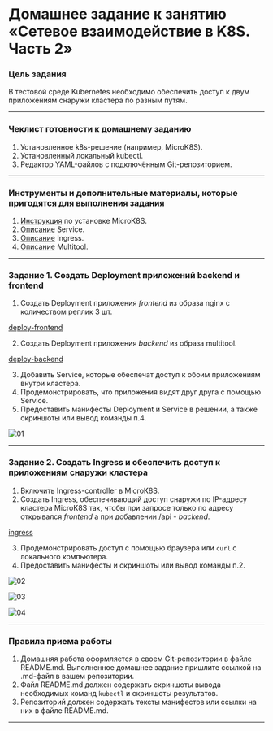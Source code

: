 # Домашнее задание к занятию «Сетевое взаимодействие в K8S. Часть 2»

### Цель задания

В тестовой среде Kubernetes необходимо обеспечить доступ к двум приложениям снаружи кластера по разным путям.

------

### Чеклист готовности к домашнему заданию

1. Установленное k8s-решение (например, MicroK8S).
2. Установленный локальный kubectl.
3. Редактор YAML-файлов с подключённым Git-репозиторием.

------

### Инструменты и дополнительные материалы, которые пригодятся для выполнения задания

1. [Инструкция](https://microk8s.io/docs/getting-started) по установке MicroK8S.
2. [Описание](https://kubernetes.io/docs/concepts/services-networking/service/) Service.
3. [Описание](https://kubernetes.io/docs/concepts/services-networking/ingress/) Ingress.
4. [Описание](https://github.com/wbitt/Network-MultiTool) Multitool.

------

### Задание 1. Создать Deployment приложений backend и frontend

1. Создать Deployment приложения _frontend_ из образа nginx с количеством реплик 3 шт.

[deploy-frontend](https://github.com/perepelitsyn-alexei/devops-netology/blob/38499a385d1248724a39b92a2f967c9520284d45/kuber-homeworks/1.5/src/deploy-frontend.yml)

2. Создать Deployment приложения _backend_ из образа multitool. 

[deploy-backend](https://github.com/perepelitsyn-alexei/devops-netology/blob/38499a385d1248724a39b92a2f967c9520284d45/kuber-homeworks/1.5/src/deploy-backend.yml)

3. Добавить Service, которые обеспечат доступ к обоим приложениям внутри кластера. 
4. Продемонстрировать, что приложения видят друг друга с помощью Service.
5. Предоставить манифесты Deployment и Service в решении, а также скриншоты или вывод команды п.4.

![01](https://github.com/user-attachments/assets/d1f9adf6-41c5-433f-ab07-55fe76e9d0b1)

------

### Задание 2. Создать Ingress и обеспечить доступ к приложениям снаружи кластера

1. Включить Ingress-controller в MicroK8S.
2. Создать Ingress, обеспечивающий доступ снаружи по IP-адресу кластера MicroK8S так, чтобы при запросе только по адресу открывался _frontend_ а при добавлении /api - _backend_.

[ingress](https://github.com/perepelitsyn-alexei/devops-netology/blob/38499a385d1248724a39b92a2f967c9520284d45/kuber-homeworks/1.5/src/ingress.yml)

3. Продемонстрировать доступ с помощью браузера или `curl` с локального компьютера.
4. Предоставить манифесты и скриншоты или вывод команды п.2.

![02](https://github.com/user-attachments/assets/7f5fa48f-d186-47f4-96db-4e3b5fc8e333)

![03](https://github.com/user-attachments/assets/1da74f65-54ea-4b17-b7d3-2069c1eb73f3)

![04](https://github.com/user-attachments/assets/b1990b0b-52c3-4ae2-8ea9-909dee650e4d)

------

### Правила приема работы

1. Домашняя работа оформляется в своем Git-репозитории в файле README.md. Выполненное домашнее задание пришлите ссылкой на .md-файл в вашем репозитории.
2. Файл README.md должен содержать скриншоты вывода необходимых команд `kubectl` и скриншоты результатов.
3. Репозиторий должен содержать тексты манифестов или ссылки на них в файле README.md.

------
